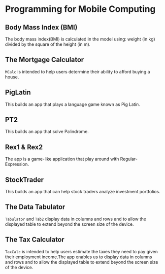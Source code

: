 # Programming for Mobile Computing 

## Body Mass Index (BMI)
The body mass index(BMI) is calculated in the model using: weight (in kg) divided by the square of the height (in m).

## The Mortgage Calculator
`MCalc` is intended to help users determine their ability to afford buying a house. 

## PigLatin
This builds an app that plays a language game known as Pig Latin. 

## PT2
This builds an app that solve Palindrome.

## Rex1 & Rex2
The app is a game-like application that play around with Regular-Expression. 

## StockTrader
This builds an app that can help stock traders analyze investment portfolios.

## The Data Tabulator
`Tabulator` and `Tab2` display data in columns and rows and to allow the displayed table to extend beyond the screen size of the device.

## The Tax Calculator
`TaxCalc` is intended to help users estimate the taxes they need to pay given their employment income.The app enables us to display data in columns and rows and to allow the displayed table to extend beyond the screen size of the device.